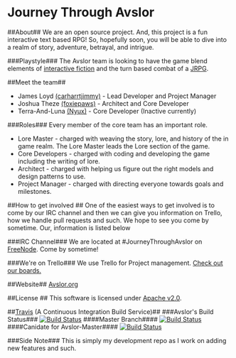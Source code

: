 Journey Through Avslor
====================

##About##
We are an open source project. And, this project is a fun interactive text based RPG!
So, hopefully soon, you will be able to dive into a realm of story, adventure, betrayal, and intrigue.

###Playstyle###
The Avslor team is looking to have the game blend elements of [interactive fiction](http://en.wikipedia.org/wiki/Interactive_fiction) and the turn based combat of a [JRPG](http://en.wikipedia.org/wiki/Japanese_role-playing_game).

##Meet the team##
* James Loyd [(carharrtjimmy)](https://github.com/carharttjimmy) - Lead Developer and Project Manager
* Joshua Theze [(foxiepaws)](https://github.com/foxiepaws) - Architect and Core Developer
* Terra-And-Luna [(Nyux)](https://github.com/nyux) - Core Developer (Inactive currently)

###Roles###
Every member of the core team has an important role.
* Lore Master - charged with weaving the story, lore, and history of the in game realm. The Lore Master leads the Lore section of the game.
* Core Developers - charged with coding and developing the game including the writing of lore.
* Architect - charged with helping us figure out the right models and design patterns to use.
* Project Manager - charged with directing everyone towards goals and milestones.

##How to get involved ##
One of the easiest ways to get involved is to come by our IRC channel and then we can give you information on Trello, how we handle pull requests and such. We hope to see you come by sometime. Our, information is listed below

###IRC Channel###
We are located at  \#JourneyThroughAvslor on [FreeNode](http://freenode.net/). Come by sometime!

###We're on Trello###
We use Trello for Project management.
[Check out our boards.](https://trello.com/avslor)

##Website##
[Avslor.org](http://avslor.org)

##License ##
This software is licensed under [Apache v2.0](https://github.com/Avslor/JourneyThroughAvslor/blob/master/LICENSE).

##[Travis](https://travis-ci.org/) (A Continuous Integration Build Service)##
###Avslor's Build Status###
[![Build Status](https://travis-ci.org/Avslor/JourneyThroughAvslor.png?branch=master)](https://travis-ci.org/Avslor/JourneyThroughAvslor)
####Master Branch####
[![Build Status](https://travis-ci.org/carharttjimmy/JourneyThroughAvslor.png?branch=master)](https://travis-ci.org/carharttjimmy/JourneyThroughAvslor)
####Canidate for Avslor-Master####
[![Build Status](https://travis-ci.org/carharttjimmy/JourneyThroughAvslor.png?branch=candidate)](https://travis-ci.org/carharttjimmy/JourneyThroughAvslor)

###Side Note###
This is simply my development repo as I work on adding new features and such.
